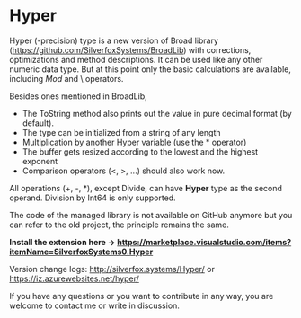 # Hyper
Hyper (-precision) type is a new version of Broad library (https://github.com/SilverfoxSystems/BroadLib) with corrections, optimizations and method descriptions.
It can be used like any other numeric data type.  But at this point only the basic calculations are available, including _Mod_ and \ operators.

Besides ones mentioned in BroadLib,
- The ToString method also prints out the value in pure decimal format (by default).
- The type can be initialized from a string of any length
- Multiplication by another Hyper variable (use the * operator)
- The buffer gets resized according to the lowest and the highest exponent
- Comparison operators (<, >, ...) should also work now.

All operations (+, -, *), except Divide, can have **Hyper** type as the second operand. Division by Int64 is only supported.

The code of the managed library is not available on GitHub anymore but you can refer to the old project, the principle remains the same.

**Install the extension here -> https://marketplace.visualstudio.com/items?itemName=SilverfoxSystems0.Hyper**

Version change logs:
http://silverfox.systems/Hyper/ or 
https://iz.azurewebsites.net/hyper/ 

If you have any questions or you want to contribute in any way, you are welcome to contact me or write in discussion.
